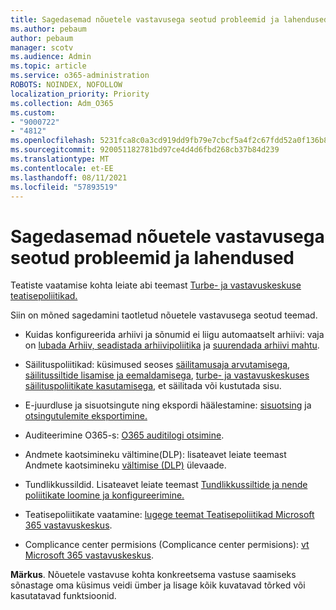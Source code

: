 ```yaml
---
title: Sagedasemad nõuetele vastavusega seotud probleemid ja lahendused
ms.author: pebaum
author: pebaum
manager: scotv
ms.audience: Admin
ms.topic: article
ms.service: o365-administration
ROBOTS: NOINDEX, NOFOLLOW
localization_priority: Priority
ms.collection: Adm_O365
ms.custom:
- "9000722"
- "4812"
ms.openlocfilehash: 5231fca8c0a3cd919dd9fb79e7cbcf5a4f2c67fdd52a0f136b87e9331a3d6c44
ms.sourcegitcommit: 920051182781bd97ce4d4d6fbd268cb37b84d239
ms.translationtype: MT
ms.contentlocale: et-EE
ms.lasthandoff: 08/11/2021
ms.locfileid: "57893519"
---
```

# <a name="compliance-common-issues-and-resolutions"></a>Sagedasemad nõuetele vastavusega seotud probleemid ja lahendused

Teatiste vaatamise kohta leiate abi teemast [Turbe- ja vastavuskeskuse teatisepoliitikad.](https://docs.microsoft.com/microsoft-365/compliance/alert-policies)

Siin on mõned sagedamini taotletud nõuetele vastavusega seotud teemad.

- Kuidas konfigureerida arhiivi ja sõnumid ei liigu automaatselt arhiivi: vaja on [lubada Arhiiv, seadistada arhiivipoliitika](https://docs.microsoft.com/microsoft-365/compliance/set-up-an-archive-and-deletion-policy-for-mailboxes) ja [suurendada arhiivi mahtu](https://docs.microsoft.com/microsoft-365/compliance/enable-unlimited-archiving).

- Säilituspoliitikad: küsimused seoses [säilitamusaja arvutamisega](https://docs.microsoft.com/exchange/security-and-compliance/messaging-records-management/retention-age), [säilitussiltide lisamise ja eemaldamisega](https://docs.microsoft.com/exchange/security-and-compliance/messaging-records-management/add-or-remove-retention-tags), [turbe- ja vastavuskeskuses säilituspoliitikate kasutamisega](https://docs.microsoft.com/exchange/security-and-compliance/messaging-records-management/create-a-retention-policy), et säilitada või kustutada sisu.

- E-juurdluse ja sisuotsingute ning ekspordi häälestamine: [sisuotsing](https://docs.microsoft.com/microsoft-365/compliance/content-search) ja [otsingutulemite eksportimine.](https://docs.microsoft.com/microsoft-365/compliance/export-search-results)

- Auditeerimine O365-s: [O365 auditilogi otsimine](https://docs.microsoft.com/microsoft-365/compliance/search-the-audit-log-in-security-and-compliance).

- Andmete kaotsimineku vältimine(DLP): lisateavet leiate teemast Andmete kaotsimineku [vältimise (DLP)](https://docs.microsoft.com/microsoft-365/compliance/data-loss-prevention-policies) ülevaade.
 
- Tundlikkussildid. Lisateavet leiate teemast [Tundlikkussiltide ja nende poliitikate loomine ja konfigureerimine.](https://docs.microsoft.com/microsoft-365/compliance/create-sensitivity-labels)

- Teatisepoliitikate vaatamine: [lugege teemat Teatisepoliitikad Microsoft 365 vastavuskeskus](https://docs.microsoft.com/microsoft-365/compliance/alert-policies).

- Complicance center permisions (Complicance center permisions): [vt Microsoft 365 vastavuskeskus](https://docs.microsoft.com/microsoft-365/compliance/microsoft-365-compliance-center-permissions).

**Märkus**. Nõuetele vastavuse kohta konkreetsema vastuse saamiseks sõnastage oma küsimus veidi ümber ja lisage kõik kuvatavad tõrked või kasutatavad funktsioonid.
